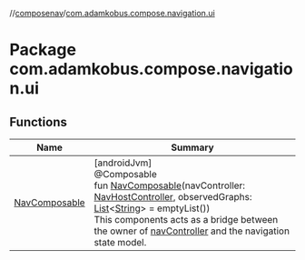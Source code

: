 //[composenav](../../index.md)/[com.adamkobus.compose.navigation.ui](index.md)

# Package com.adamkobus.compose.navigation.ui

## Functions

| Name | Summary |
|---|---|
| [NavComposable](-nav-composable.md) | [androidJvm]<br>@Composable<br>fun [NavComposable](-nav-composable.md)(navController: [NavHostController](https://developer.android.com/reference/kotlin/androidx/navigation/NavHostController.html), observedGraphs: [List](https://kotlinlang.org/api/latest/jvm/stdlib/kotlin.collections/-list/index.html)&lt;[String](https://kotlinlang.org/api/latest/jvm/stdlib/kotlin/-string/index.html)&gt; = emptyList())<br>This components acts as a bridge between the owner of [navController](-nav-composable.md) and the navigation state model. |

